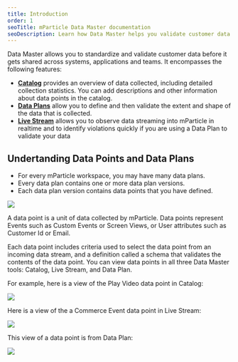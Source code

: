 ```yaml
---
title: Introduction
order: 1
seoTitle: mParticle Data Master documentation
seoDescription: Learn how Data Master helps you validate customer data before it gets shared across systems, applications and teams with this documentation guide.
---
```


Data Master allows you to standardize and validate customer data before it gets shared across systems, applications and teams. It encompasses the following features:
- [**Catalog**](../catalog/) provides an overview of data collected, including detailed collection statistics. You can add descriptions and other information about data points in the catalog.
- [**Data Plans**](../data-planning/) allow you to define and then validate the extent and shape of the data that is collected.
- [**Live Stream**](../live-stream/) allows you to observe data streaming into mParticle in realtime and to identify violations quickly if you are using a Data Plan to validate your data

## Undertanding Data Points and Data Plans

* For every mParticle workspace, you may have many data plans.
* Every data plan contains one or more data plan versions.
* Each data plan version contains data points that you have defined.

![](/images/dataplan_hierarchy.jpg)

A data point is a unit of data collected by mParticle. Data points represent Events such as Custom Events or Screen Views, or User attributes such as Customer Id or Email.

Each data point includes criteria used to select the data point from an incoming data stream, and a definition called a schema that validates the contents of the data point. You can view data points in all three Data Master tools: Catalog, Live Stream, and Data Plan.

For example, here is a view of the Play Video data point in Catalog:

![](/images/data-master-details-view-3.png)

Here is a view of the a Commerce Event data point in Live Stream:

![](/images/data-point-in-live-stream.png)

This view of a data point is from Data Plan:

![](/images/data-point-in-data-plan.png)
